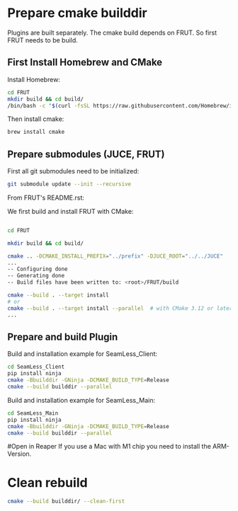 # Prepare cmake builddir
Plugins are built separately. The cmake build depends on
FRUT. So first FRUT needs to be build.

## First Install Homebrew and CMake
Install Homebrew:

```bash
cd FRUT
mkdir build && cd build/
/bin/bash -c "$(curl -fsSL https://raw.githubusercontent.com/Homebrew/install/HEAD/install.sh)". #Follow the directions in the terminal to finish installation
```

Then install cmake: 

```bash
brew install cmake
```

## Prepare submodules (JUCE, FRUT)
First all git submodules need to be initialized:
```bash
git submodule update --init --recursive
```

From FRUT's README.rst:

We first build and install FRUT with CMake:

```bash 

cd FRUT

mkdir build && cd build/

cmake .. -DCMAKE_INSTALL_PREFIX="../prefix" -DJUCE_ROOT="../../JUCE"
...
-- Configuring done
-- Generating done
-- Build files have been written to: <root>/FRUT/build

cmake --build . --target install
# or
cmake --build . --target install --parallel  # with CMake 3.12 or later
...
```
## Prepare and build Plugin

Build and installation example for SeamLess_Client: 
```bash
cd SeamLess_Client
pip install ninja
cmake -Bbuilddir -GNinja -DCMAKE_BUILD_TYPE=Release
cmake --build builddir --parallel
```
Build and installation example for SeamLess_Main:
```bash
cd SeamLess_Main
pip install ninja
cmake -Bbuilddir -GNinja -DCMAKE_BUILD_TYPE=Release
cmake --build builddir --parallel
```
#Open in Reaper
If you use a Mac with M1 chip you need to install the ARM-Version.

# Clean rebuild

```bash
cmake --build builddir/ --clean-first
```
